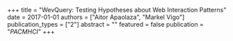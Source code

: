 +++
title = "WevQuery: Testing Hypotheses about Web Interaction Patterns"
date = 2017-01-01
authors = ["Aitor Apaolaza", "Markel Vigo"]
publication_types = ["2"]
abstract = ""
featured = false
publication = "*PACMHCI*"
+++

